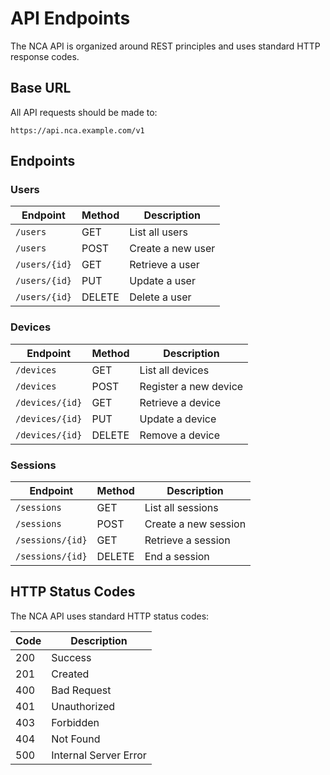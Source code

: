 # API Endpoints

The NCA API is organized around REST principles and uses standard HTTP response codes.

## Base URL

All API requests should be made to:

```
https://api.nca.example.com/v1
```

## Endpoints

### Users

| Endpoint | Method | Description |
|----------|--------|-------------|
| `/users` | GET | List all users |
| `/users` | POST | Create a new user |
| `/users/{id}` | GET | Retrieve a user |
| `/users/{id}` | PUT | Update a user |
| `/users/{id}` | DELETE | Delete a user |

### Devices

| Endpoint | Method | Description |
|----------|--------|-------------|
| `/devices` | GET | List all devices |
| `/devices` | POST | Register a new device |
| `/devices/{id}` | GET | Retrieve a device |
| `/devices/{id}` | PUT | Update a device |
| `/devices/{id}` | DELETE | Remove a device |

### Sessions

| Endpoint | Method | Description |
|----------|--------|-------------|
| `/sessions` | GET | List all sessions |
| `/sessions` | POST | Create a new session |
| `/sessions/{id}` | GET | Retrieve a session |
| `/sessions/{id}` | DELETE | End a session |

## HTTP Status Codes

The NCA API uses standard HTTP status codes:

| Code | Description |
|------|-------------|
| 200 | Success |
| 201 | Created |
| 400 | Bad Request |
| 401 | Unauthorized |
| 403 | Forbidden |
| 404 | Not Found |
| 500 | Internal Server Error |
